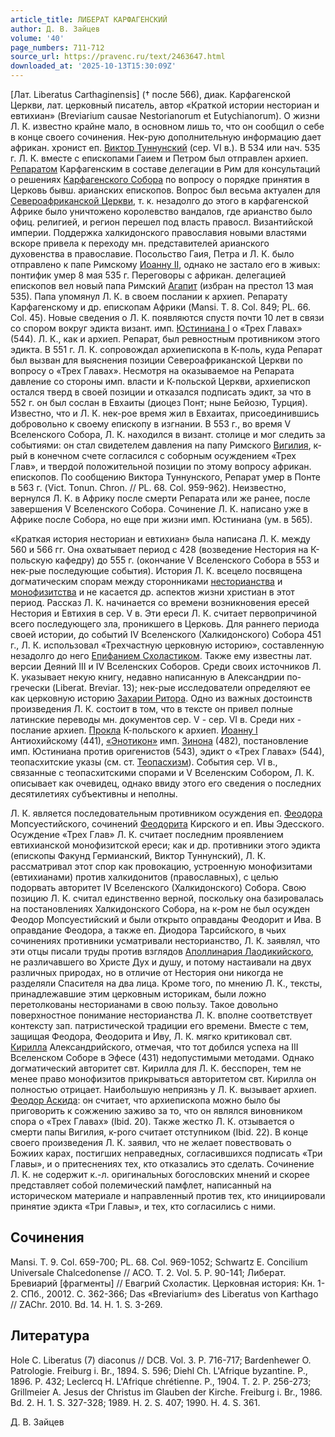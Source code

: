 ```yaml
---
article_title: ЛИБЕРАТ КАРФАГЕНСКИЙ
author: Д. В. Зайцев
volume: '40'
page_numbers: 711-712
source_url: https://pravenc.ru/text/2463647.html
downloaded_at: '2025-10-13T15:30:09Z'
---
```


[Лат. Liberatus Carthaginensis] († после 566), диак. Карфагенской Церкви, лат. церковный писатель, автор «Краткой истории несториан и евтихиан» (Breviarium causae Nestorianorum et Eutychianorum). О жизни Л. К. известно крайне мало, в основном лишь то, что он сообщил о себе в конце своего сочинения. Нек-рую дополнительную информацию дает африкан. хронист еп. [Виктор Туннунский](<https://pravenc.ru/text/Виктор Туннунский.html>) (сер. VI в.). В 534 или нач. 535 г. Л. К. вместе с епископами Гаием и Петром был отправлен архиеп. [Репаратом](https://pravenc.ru/text/Репаратом.html) Карфагенским в составе делегации в Рим для консультаций о решениях [Карфагенского Собора](<https://pravenc.ru/text/Карфагенского Собора.html>) по вопросу о порядке принятия в Церковь бывш. арианских епископов. Вопрос был весьма актуален для [Североафриканской Церкви](<https://pravenc.ru/text/Североафриканской Церкви.html>), т. к. незадолго до этого в карфагенской Африке было уничтожено королевство вандалов, где арианство было офиц. религией, и регион перешел под власть правосл. Византийской империи. Поддержка халкидонского православия новыми властями вскоре привела к переходу мн. представителей арианского духовенства в православие. Посольство Гаия, Петра и Л. К. было отправлено к папе Римскому [Иоанну II](<https://pravenc.ru/text/Иоанну II.html>), однако не застало его в живых: понтифик умер 8 мая 535 г. Переговоры с африкан. делегацией епископов вел новый папа Римский [Агапит](https://pravenc.ru/text/Агапит.html) (избран на престол 13 мая 535). Папа упомянул Л. К. в своем послании к архиеп. Репарату Карфагенскому и др. епископам Африки (Mansi. T. 8. Col. 849; PL. 66. Col. 45). Новые сведения о Л. К. появляются спустя почти 10 лет в связи со спором вокруг эдикта визант. имп. [Юстиниана I](<https://pravenc.ru/text/Юстиниан I.html>) о «Трех Главах» (544). Л. К., как и архиеп. Репарат, был ревностным противником этого эдикта. В 551 г. Л. К. сопровождал архиепископа в К-поль, куда Репарат был вызван для выяснения позиции Североафриканской Церкви по вопросу о «Трех Главах». Несмотря на оказываемое на Репарата давление со стороны имп. власти и К-польской Церкви, архиепископ остался тверд в своей позиции и отказался подписать эдикт, за что в 552 г. он был сослан в Евхаиты (диоцез Понт; ныне Бейозю, Турция). Известно, что и Л. К. нек-рое время жил в Евхаитах, присоединившись добровольно к своему епископу в изгнании. В 553 г., во время V Вселенского Собора, Л. К. находился в визант. столице и мог следить за событиями: он стал свидетелем давления на папу Римского [Вигилия](https://pravenc.ru/text/Вигилий.html), к-рый в конечном счете согласился с соборным осуждением «Трех Глав», и твердой положительной позиции по этому вопросу африкан. епископов. По сообщению Виктора Туннунского, Репарат умер в Понте в 563 г. (Vict. Tonun. Chron. // PL. 68. Col. 959-962). Неизвестно, вернулся Л. К. в Африку после смерти Репарата или же ранее, после завершения V Вселенского Собора. Сочинение Л. К. написано уже в Африке после Собора, но еще при жизни имп. Юстиниана (ум. в 565).

«Краткая история несториан и евтихиан» была написана Л. К. между 560 и 566 гг. Она охватывает период с 428 (возведение Нестория на К-польскую кафедру) до 555 г. (окончание V Вселенского Собора в 553 и нек-рые последующие события). История Л. К. всецело посвящена догматическим спорам между сторонниками [несторианства](https://pravenc.ru/text/несторианство.html) и [монофизитства](https://pravenc.ru/text/Монофизитство.html) и не касается др. аспектов жизни христиан в этот период. Рассказ Л. К. начинается со времени возникновения ересей Нестория и Евтихия в сер. V в. Эти ереси Л. К. считает первопричиной всего последующего зла, проникшего в Церковь. Для раннего периода своей истории, до событий IV Вселенского (Халкидонского) Собора 451 г., Л. К. использовал «Трехчастную церковную историю», составленную незадолго до него [Епифанием Схоластиком](<https://pravenc.ru/text/Епифанием Схоластиком.html>). Также ему известны лат. версии Деяний III и IV Вселенских Соборов. Среди своих источников Л. К. указывает некую книгу, недавно написанную в Александрии по-гречески (Liberat. Breviar. 13); нек-рые исследователи определяют ее как церковную историю [Захарии Ритора](<https://pravenc.ru/text/Захария Ритор.html>). Одно из важных достоинств произведения Л. К. состоит в том, что в тексте он привел полные латинские переводы мн. документов сер. V - сер. VI в. Среди них - послание архиеп. [Прокла](https://pravenc.ru/text/Прокл.html) К-польского к архиеп. [Иоанну I](<https://pravenc.ru/text/Иоанну I.html>) Антиохийскому (441), [«Энотикон»](<https://pravenc.ru/text/ Энотикон .html>) имп. [Зинона](https://pravenc.ru/text/Зинон.html) (482), постановление имп. Юстиниана против оригенистов (543), эдикт о «Трех Главах» (544), теопасхитские указы (см. ст. [Теопасхизм](https://pravenc.ru/text/Теопасхизм.html)). События сер. VI в., связанные с теопасхитскими спорами и V Вселенским Собором, Л. К. описывает как очевидец, однако ввиду этого его сведения о последних десятилетиях субъективны и неполны.

Л. К. является последовательным противником осуждения еп. [Феодора](https://pravenc.ru/text/Феодор.html) Мопсуестийского, сочинений [Феодорита](https://pravenc.ru/text/Феодорит.html) Кирского и еп. Ивы Эдесского. Осуждение «Трех Глав» Л. К. считает последним проявлением евтихианской монофизитской ереси; как и др. противники этого эдикта (епископы Факунд Гермианский, Виктор Туннунский), Л. К. рассматривал этот спор как провокацию, устроенную монофизитами (евтихианами) против халкидонитов (православных), с целью подорвать авторитет IV Вселенского (Халкидонского) Собора. Свою позицию Л. К. считал единственно верной, поскольку она базировалась на постановлениях Халкидонского Собора, на к-ром не был осужден Феодор Мопсуестийский и были открыто оправданы Феодорит и Ива. В оправдание Феодора, а также еп. Диодора Тарсийского, в чьих сочинениях противники усматривали несторианство, Л. К. заявлял, что эти отцы писали труды против взглядов [Аполлинария Лаодикийского](https://pravenc.ru/text/АПОЛЛИНАРИЙ.html), не различавшего во Христе Дух и душу, и потому настаивали на двух различных природах, но в отличие от Нестория они никогда не разделяли Спасителя на два лица. Кроме того, по мнению Л. К., тексты, принадлежавшие этим церковным историкам, были ложно перетолкованы несторианами в свою пользу. Такое довольно поверхностное понимание несторианства Л. К. вполне соответствует контексту зап. патристической традиции его времени. Вместе с тем, защищая Феодора, Феодорита и Иву, Л. К. мягко критиковал свт. [Кирилла](https://pravenc.ru/text/Кирилл.html) Александрийского, отмечая, что тот добился успеха на III Вселенском Соборе в Эфесе (431) недопустимыми методами. Однако догматический авторитет свт. Кирилла для Л. К. бесспорен, тем не менее право монофизитов прикрываться авторитетом свт. Кирилла он полностью отрицает. Наибольшую неприязнь у Л. К. вызывает архиеп. [Феодор Аскида](<https://pravenc.ru/text/Феодор Аскида.html>): он считает, что архиепископа можно было бы приговорить к сожжению заживо за то, что он являлся виновником спора о «Трех Главах» (Ibid. 20). Также жестко Л. К. отзывается о смерти папы Вигилия, к-рого считает отступником (Ibid. 22). В конце своего произведения Л. К. заявил, что не желает повествовать о Божиих карах, постигших неправедных, согласившихся подписать «Три Главы», и о притеснениях тех, кто отказались это сделать. Сочинение Л. К. не содержит к.-л. оригинальных богословских мнений и скорее представляет собой полемический памфлет, написанный на историческом материале и направленный против тех, кто инициировали принятие эдикта «Три Главы», и тех, кто согласились с ними.

## Сочинения

Mansi. T. 9. Col. 659-700; PL. 68. Col. 969-1052; Schwartz E. Concilium Universale Chalcedonense // ACO. Т. 2. Vol. 5. P. 90-141; Либерат. Бревиарий [фрагменты] // Евагрий Схоластик. Церковная история: Кн. 1-2. СПб., 20012. C. 362-366; Das «Breviarium» des Liberatus von Karthago // ZAChr. 2010. Bd. 14. H. 1. S. 3-269.

## Литература

Hole C. Liberatus (7) diaconus // DCB. Vol. 3. P. 716-717; Bardenhewer O. Patrologie. Freiburg i. Br., 1894. S. 596; Diehl Ch. L'Afrique byzantine. P., 1896. P. 432; Leclercq H. L'Afrique chrétienne. P., 1904. T. 2. P. 256-273; Grillmeier A. Jesus der Christus im Glauben der Kirche. Freiburg i. Br., 1986. Bd. 2. H. 1. S. 327-328; 1989. H. 2. S. 407; 1990. Н. 4. S. 361.

Д. В. Зайцев
